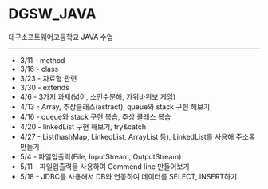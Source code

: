 # DGSW_JAVA

대구소프트웨어고등학교 JAVA 수업

<hr>

- 3/11 - method
- 3/16 - class
- 3/23 - 자료형 관련
- 3/30 - extends
- 4/6 - 3가지 과제(넓이, 소인수분해, 가위바위보 게임)
- 4/13 - Array, 추상클래스(astract), queue와 stack 구현 해보기
- 4/16 - queue와 stack 구현 복습, 추상 클래스 복습
- 4/20 - linkedList 구현 해보기, try&catch
- 4/27 - List(hashMap, LinkedList, ArrayList 등), LinkedList를 사용해 주소록 만들기
- 5/4 - 파일입출력(File, InputStream, OutputStream)
- 5/11 - 파일입출력을 사용하여 Commend line 만들어보기
- 5/18 - JDBC를 사용해서 DB와 연동하여 데이터를 SELECT, INSERT하기

